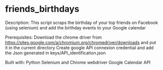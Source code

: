 # friends_birthdays

Description: 
This script scraps the birthday of your top friends on Facebook (using selenium) and add the birthday events to your Google calendar

Prerequisites: 
Download the chrome driver from https://sites.google.com/a/chromium.org/chromedriver/downloads and put it in the current directory 
Create google API connexion credential and add the Json generated in keys/API_identification.json

Built with: 
Python 
Selenium and Chrome webdriver 
Google Calendar API